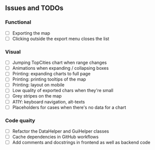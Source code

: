 ## Issues and TODOs

### Functional
* [ ] Exporting the map
* [ ] Clicking outside the export menu closes the list

### Visual
* [ ] Jumping TopCities chart when range changes
* [ ] Animations when expanding / collapsing boxes
* [ ] Printing: expanding charts to full page
* [ ] Printing: printing tooltips of the map
* [ ] Printing: layout on mobile
* [ ] Low quality of exported chars when they're small
* [ ] Grey stripes on the map
* [ ] A11Y: keyboard navigation, alt-texts
* [ ] Placeholders for cases when there's no data for a chart

### Code quaity
* [ ] Refactor the DataHelper and GuiHelper classes
* [ ] Cache dependencies in GitHub workflows
* [ ] Add comments and docstrings in frontend as well as backend code
